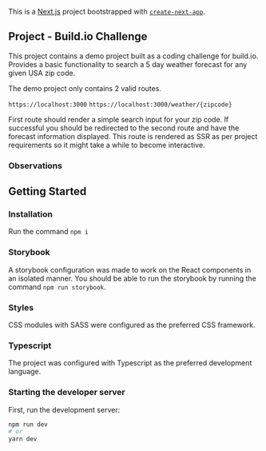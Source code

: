 This is a [Next.js](https://nextjs.org/) project bootstrapped with [`create-next-app`](https://github.com/vercel/next.js/tree/canary/packages/create-next-app).

## Project - Build.io Challenge

This project contains a demo project built as a coding challenge for build.io. Provides a basic functionality to search a 5 day weather forecast for any given USA zip code. 

The demo project only contains 2 valid routes. 

``https://localhost:3000``
``https://localhost:3000/weather/{zipcode}``

First route should render a simple search input for your zip code. If successful you should be redirected to the second route and have the forecast information displayed. This route is rendered as SSR as per project requirements so it might take a while to become interactive.

### Observations



## Getting Started

### Installation
Run the command ```npm i```

### Storybook
A storybook configuration was made to work on the React components in an isolated manner.
You should be able to run the storybook by running the command ``npm run storybook``. 

### Styles
CSS modules with SASS were configured as the preferred CSS framework.

### Typescript
The project was configured with Typescript as the preferred development language. 

### Starting the developer server 
First, run the development server:
```bash
npm run dev
# or
yarn dev
```
